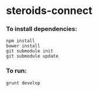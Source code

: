 steroids-connect
================

### To install dependencies:

```
npm install
bower install
git submodule init
git submodule update
```

### To run:

```
grunt develop
```
